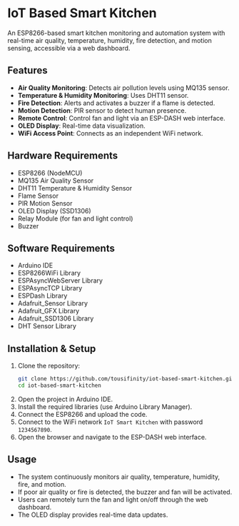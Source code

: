# IoT Based Smart Kitchen

An ESP8266-based smart kitchen monitoring and automation system with real-time air quality, temperature, humidity, fire detection, and motion sensing, accessible via a web dashboard.

## Features
- **Air Quality Monitoring**: Detects air pollution levels using MQ135 sensor.
- **Temperature & Humidity Monitoring**: Uses DHT11 sensor.
- **Fire Detection**: Alerts and activates a buzzer if a flame is detected.
- **Motion Detection**: PIR sensor to detect human presence.
- **Remote Control**: Control fan and light via an ESP-DASH web interface.
- **OLED Display**: Real-time data visualization.
- **WiFi Access Point**: Connects as an independent WiFi network.

## Hardware Requirements
- ESP8266 (NodeMCU)
- MQ135 Air Quality Sensor
- DHT11 Temperature & Humidity Sensor
- Flame Sensor
- PIR Motion Sensor
- OLED Display (SSD1306)
- Relay Module (for fan and light control)
- Buzzer

## Software Requirements
- Arduino IDE
- ESP8266WiFi Library
- ESPAsyncWebServer Library
- ESPAsyncTCP Library
- ESPDash Library
- Adafruit_Sensor Library
- Adafruit_GFX Library
- Adafruit_SSD1306 Library
- DHT Sensor Library

## Installation & Setup
1. Clone the repository:
   ```sh
   git clone https://github.com/tousifinity/iot-based-smart-kitchen.git
   cd iot-based-smart-kitchen
   ```
2. Open the project in Arduino IDE.
3. Install the required libraries (use Arduino Library Manager).
4. Connect the ESP8266 and upload the code.
5. Connect to the WiFi network `IoT Smart Kitchen` with password `1234567890`.
6. Open the browser and navigate to the ESP-DASH web interface.

## Usage
- The system continuously monitors air quality, temperature, humidity, fire, and motion.
- If poor air quality or fire is detected, the buzzer and fan will be activated.
- Users can remotely turn the fan and light on/off through the web dashboard.
- The OLED display provides real-time data updates.


